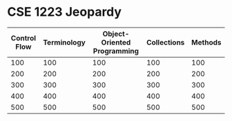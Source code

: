 # CSE 1223 Jeopardy

| Control Flow | Terminology | Object-Oriented Programming | Collections | Methods |
| ------------ | ----------- | --------------------------- | ----------- | ------- |
| 100          | 100         | 100                         | 100         | 100     |
| 200          | 200         | 200                         | 200         | 200     |
| 300          | 300         | 300                         | 300         | 300     |
| 400          | 400         | 400                         | 400         | 400     |
| 500          | 500         | 500                         | 500         | 500     |
